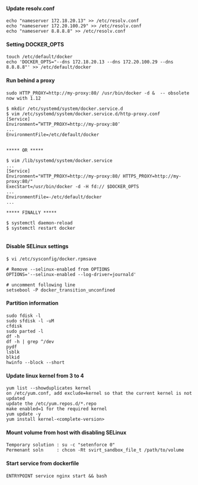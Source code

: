 

#### Update resolv.conf
```
echo "nameserver 172.18.20.13" >> /etc/resolv.conf
echo "nameserver 172.20.100.29" >> /etc/resolv.conf
echo "nameserver 8.8.8.8" >> /etc/resolv.conf
```

#### Setting DOCKER_OPTS
```
touch /etc/default/docker
echo 'DOCKER_OPTS="--dns 172.18.20.13 --dns 172.20.100.29 --dns 8.8.8.8"' >> /etc/default/docker
```

#### Run behind a proxy
```
sudo HTTP_PROXY=http://my-proxy:80/ /usr/bin/docker -d &  -- obsolete now with 1.12

$ mkdir /etc/systemd/system/docker.service.d
$ vim /etc/systemd/system/docker.service.d/http-proxy.conf
[Service]
Environment=”HTTP_PROXY=http://my-proxy:80″
...
EnvironmentFile=/etc/default/docker


***** OR *****

$ vim /lib/systemd/system/docker.service
...
[Service]
Environment="HTTP_PROXY=http://my-proxy:80/ HTTPS_PROXY=http://my-proxy:80/"
ExecStart=/usr/bin/docker -d -H fd:// $DOCKER_OPTS
...
EnvironmentFile=-/etc/default/docker
...

***** FINALLY *****

$ systemctl daemon-reload
$ systemctl restart docker


```

#### Disable SELinux settings
```
$ vi /etc/sysconfig/docker.rpmsave

# Remove --selinux-enabled from OPTIONS
OPTIONS='--selinux-enabled --log-driver=journald'

# uncomment following line
setsebool -P docker_transition_unconfined
```

#### Partition information
```
sudo fdisk -l
sudo sfdisk -l -uM
cfdisk 
sudo parted -l
df -h
df -h | grep ^/dev
pydf
lsblk
blkid
hwinfo --block --short
```

#### Update linux kernel from 3 to 4
```
yum list --showduplicates kernel
on /etc/yum.conf, add exclude=kernel so that the current kernel is not updated
update the /etc/yum.repos.d/*.repo
make enabled=1 for the required kernel
yum update -y
yum install kernel-<complete-version>
```

#### Mount volume from host with disabling SELinux
```
Temporary solution : su -c "setenforce 0" 
Permenant soln     : chcon -Rt svirt_sandbox_file_t /path/to/volume
```

#### Start service from dockerfile
```
ENTRYPOINT service nginx start && bash
```
